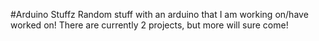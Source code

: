 #Arduino Stuffz
Random stuff with an arduino that I am working on/have worked on!
There are currently 2 projects, but more will sure come!
